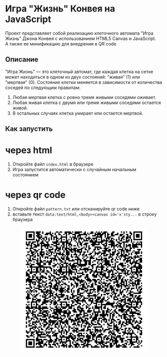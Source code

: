 # Игра "Жизнь" Конвея на JavaScript

Проект представляет собой реализацию клеточного автомата "Игра Жизнь" Джона Конвея с использованием HTML5 Canvas и JavaScript.  
А также ее минификацию для внедрения в QR code

## Описание

"Игра Жизнь" — это клеточный автомат, где каждая клетка на сетке может находиться в одном из двух состояний: "живая" (1) или "мертвая" (0). Состояние клетки меняется в зависимости от количества соседей по следующим правилам:

1. Любая мертвая клетка с ровно тремя живыми соседями оживает.
2. Любая живая клетка с двумя или тремя живыми соседями остается живой.
3. В остальных случаях клетка умирает или остается мертвой.

## Как запустить

# через html
1. Откройте файл `index.html` в браузере
2. Игра запустится автоматически с случайным начальным состоянием
   
# через qr code 
1. Откройте файл `pattern.txt` или отсканируйте qr code ниже
2. вставьте текст `data:text/html,<body><canvas id='x'sty...` в строку браузера

<p align="center">
  <img src="./gameLife.png" alt="gameLife">
</p>